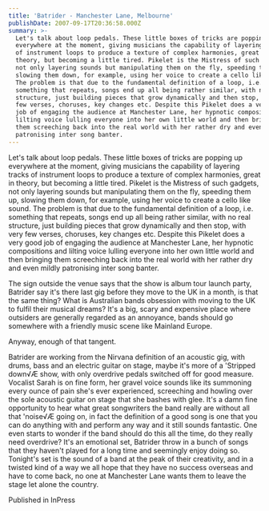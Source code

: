 ```yaml
---
title: 'Batrider - Manchester Lane, Melbourne'
publishDate: 2007-09-17T20:36:58.000Z
summary: >-
  Let's talk about loop pedals. These little boxes of tricks are popping up
  everywhere at the moment, giving musicians the capability of layering tracks
  of instrument loops to produce a texture of complex harmonies, great in
  theory, but becoming a little tired. Pikelet is the Mistress of such gadgets,
  not only layering sounds but manipulating them on the fly, speeding them up,
  slowing them down, for example, using her voice to create a cello like sound.
  The problem is that due to the fundamental definition of a loop, i.e.
  something that repeats, songs end up all being rather similar, with no real
  structure, just building pieces that grow dynamically and then stop, with very
  few verses, choruses, key changes etc. Despite this Pikelet does a very good
  job of engaging the audience at Manchester Lane, her hypnotic compositions and
  lilting voice lulling everyone into her own little world and then bringing
  them screeching back into the real world with her rather dry and even mildly
  patronising inter song banter.
---
```

Let's talk about loop pedals. These little boxes of tricks are popping up everywhere at the moment, giving musicians the capability of layering tracks of instrument loops to produce a texture of complex harmonies, great in theory, but becoming a little tired. Pikelet is the Mistress of such gadgets, not only layering sounds but manipulating them on the fly, speeding them up, slowing them down, for example, using her voice to create a cello like sound. The problem is that due to the fundamental definition of a loop, i.e. something that repeats, songs end up all being rather similar, with no real structure, just building pieces that grow dynamically and then stop, with very few verses, choruses, key changes etc. Despite this Pikelet does a very good job of engaging the audience at Manchester Lane, her hypnotic compositions and lilting voice lulling everyone into her own little world and then bringing them screeching back into the real world with her rather dry and even mildly patronising inter song banter.

The sign outside the venue says that the show is album tour launch party, Batrider say it's there last gig before they move to the UK in a month, is that the same thing? What is Australian bands obsession with moving to the UK to fulfil their musical dreams? It's a big, scary and expensive place where outsiders are generally regarded as an annoyance, bands should go somewhere with a friendly music scene like Mainland Europe.

Anyway, enough of that tangent.

Batrider are working from the Nirvana definition of an acoustic gig, with drums, bass and an electric guitar on stage, maybe it's more of a 'Stripped down√Æ show, with only overdrive pedals switched off for good measure. Vocalist Sarah is on fine form, her gravel voice sounds like its summoning every ounce of pain she's ever experienced, screeching and howling over the sole acoustic guitar on stage that she bashes with glee.  It's a damn fine opportunity to hear what great songwriters the band really are without all that 'noise√Æ going on, in fact the definition of a good song is one that you can do anything with and perform any way and it still sounds fantastic. One even starts to wonder if the band should do this all the time, do they really need overdrive? It's an emotional set, Batrider throw in a bunch of songs that they haven't played for a long time and seemingly enjoy doing so. Tonight's set is the sound of a band at the peak of their creativity, and in a twisted kind of a way we all hope that they have no success overseas and have to come back, no one at Manchester Lane wants them to leave the stage let alone the country.


Published in InPress
